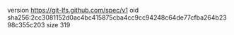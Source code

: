 version https://git-lfs.github.com/spec/v1
oid sha256:2cc3081152d0ac4bc415875cba4cc9cc94248c64de77cfba264b2398c355c203
size 319

